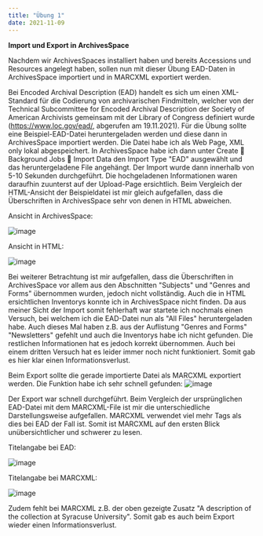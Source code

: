 ```yaml
---
title: "Übung 1"
date: 2021-11-09
---
```


**Import und Export in ArchivesSpace**

Nachdem wir ArchivesSpaces installiert haben und bereits Accessions und Resources angelegt haben, sollen nun mit dieser Übung EAD-Daten in ArchivesSpace importiert und in MARCXML exportiert werden. 

Bei Encoded Archival Description (EAD) handelt es sich um einen XML-Standard für die Codierung von archivarischen Findmitteln, welcher von der Technical Subcommittee for Encoded Archival Description der Society of American Archivists gemeinsam mit der Library of Congress definiert wurde (https://www.loc.gov/ead/, abgerufen am 19.11.2021). 
Für die Übung sollte eine Beispiel-EAD-Datei heruntergeladen werden und diese dann in ArchivesSpace importiert werden. Die Datei habe ich als Web Page, XML only lokal abgespeichert. In ArchivesSpace habe ich dann unter Create  Background Jobs  Import Data den Import Type "EAD" ausgewählt und das heruntergeladene File angehängt. Der Import wurde dann innerhalb von 5-10 Sekunden durchgeführt. Die hochgeladenen Informationen waren daraufhin zuunterst auf der Upload-Page ersichtlich. Beim Vergleich der HTML-Ansicht der Beispieldatei ist mir gleich aufgefallen, dass die Überschriften in ArchivesSpace sehr von denen in HTML abweichen.

Ansicht in ArchivesSpace:

![image](https://user-images.githubusercontent.com/66202635/142597834-cef569ac-9890-46c4-be2f-d55887766192.png) 

Ansicht in HTML:

![image](https://user-images.githubusercontent.com/66202635/142597918-1cea52f7-4789-42a4-8215-04d915bb57b8.png)                   

Bei weiterer Betrachtung ist mir aufgefallen, dass die Überschriften in ArchivesSpace vor allem aus den Abschnitten "Subjects" und "Genres and Forms" übernommen wurden, jedoch nicht vollständig. Auch die in HTML ersichtlichen Inventorys konnte ich in ArchivesSpace nicht finden. Da aus meiner Sicht der Import somit fehlerhaft war startete ich nochmals einen Versuch, bei welchem ich die EAD-Datei nun als "All Files" heruntergeladen habe. Auch dieses Mal haben z.B. aus der Auflistung "Genres and Forms" "Newsletters" gefehlt und auch die Inventorys habe ich nicht gefunden. Die restlichen Informationen hat es jedoch korrekt übernommen. Auch bei einem dritten Versuch hat es leider immer noch nicht funktioniert. Somit gab es hier klar einen Informationsverlust.

Beim Export sollte die gerade importierte Datei als MARCXML exportiert werden. Die Funktion habe ich sehr schnell gefunden:
![image](https://user-images.githubusercontent.com/66202635/142601682-28eea4e4-d591-46f8-b240-6aa69ef4b361.png)

Der Export war schnell durchgeführt. Beim Vergleich der ursprünglichen EAD-Datei mit dem MARCXML-File ist mir die unterschiedliche Darstellungsweise aufgefallen. MARCXML verwendet viel mehr Tags als dies bei EAD der Fall ist. Somit ist MARCXML auf den ersten Blick unübersichtlicher und schwerer zu lesen.

Titelangabe bei EAD:

![image](https://user-images.githubusercontent.com/66202635/142602669-9c77d3b1-0762-43ab-85bd-d51ce4c5e95b.png)

Titelangabe bei MARCXML:

![image](https://user-images.githubusercontent.com/66202635/142602786-78abf95f-c945-4746-b72b-06d54a200954.png)

Zudem fehlt bei MARCXML z.B. der oben gezeigte Zusatz "A description of the collection at Syracuse University". Somit gab es auch beim Export wieder einen Informationsverlust.

